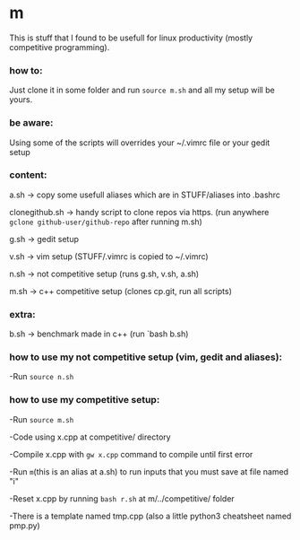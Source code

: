 # m
This is stuff that I found to be usefull for linux productivity (mostly competitive programming).

### how to:
Just clone it in some folder and run `source m.sh` and all my setup will be yours.

### be aware:
Using some of the scripts will overrides your ~/.vimrc file or your gedit setup

### content:
a.sh -> copy some usefull aliases which are in STUFF/aliases into .bashrc

clonegithub.sh -> handy script to clone repos via https. (run anywhere `gclone github-user/github-repo` after running m.sh)

g.sh -> gedit setup

v.sh -> vim setup (STUFF/.vimrc is copied to ~/.vimrc)

n.sh -> not competitive setup (runs g.sh, v.sh, a.sh)

m.sh -> c++ competitive setup (clones cp.git, run all scripts)

### extra:
b.sh -> benchmark made in c++ (run `bash b.sh)


### how to use my not competitive setup (vim, gedit and aliases):
-Run `source n.sh`

### how to use my competitive setup:
-Run `source m.sh`

-Code using x.cpp at competitive/ directory

-Compile x.cpp with `gw x.cpp` command to compile until first error

-Run `m`(this is an alias at a.sh) to run inputs that you must save at file named "i"

-Reset x.cpp by running `bash r.sh` at m/../competitive/ folder

-There is a template named tmp.cpp (also a little python3 cheatsheet named pmp.py)
